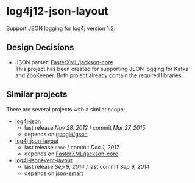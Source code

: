 # log4j12-json-layout

Support JSON logging for log4j version 1.2.

## Design Decisions

* JSON parser: [FasterXML/jackson-core](https://github.com/FasterXML/jackson-core/)  
  This project has been created for supporting JSON logging for
  Kafka and ZooKeeper. Both project already contain the required libraries.


## Similar projects

There are several projects with a similar scope:

* [log4j-json](https://github.com/michaeltandy/log4j-json/)
  * last release _Nov 28, 2012_ / commit _Mar 27, 2015_ 
  * depends on [google/gson](https://github.com/google/gson/)
* [log4j-json-layout](https://github.com/thmshmm/log4j-json-layout/)
  * last release `none` / commit _Dec 1, 2017_
  * depends on [FasterXML/jackson-core](https://github.com/FasterXML/jackson-core/)
* [log4j-jsonevent-layout](https://github.com/logstash/log4j-jsonevent-layout)
  * last release _Sep 9, 2014_ / last commit _Sep 9, 2014_
  * depends on [json-smart](https://netplex.github.io/json-smart/)
